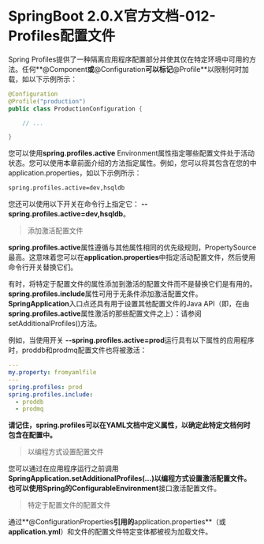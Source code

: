 # SpringBoot 2.0.X官方文档-012-Profiles配置文件

Spring Profiles提供了一种隔离应用程序配置部分并使其仅在特定环境中可用的方法。任何**@Component**或**@Configuration**可以标记**@Profile**以限制何时加载，如以下示例所示：

```java
@Configuration
@Profile("production")
public class ProductionConfiguration {

	// ...

}
```

您可以使用**spring.profiles.active** Environment属性指定哪些配置文件处于活动状态。您可以使用本章前面介绍的方法指定属性。例如，您可以将其包含在您的中application.properties，如以下示例所示：

```bash
spring.profiles.active=dev,hsqldb
```

您还可以使用以下开关在命令行上指定它： **--spring.profiles.active=dev,hsqldb**。

> 添加激活配置文件

**spring.profiles.active**属性遵循与其他属性相同的优先级规则，PropertySource最高。这意味着您可以在**application.properties**中指定活动配置文件，然后使用命令行开关替换它们。

有时，将特定于配置文件的属性添加到激活的配置文件而不是替换它们是有用的。 **spring.profiles.include**属性可用于无条件添加激活配置文件。 **SpringApplication**入口点还具有用于设置其他配置文件的Java API（即，在由**spring.profiles.active**属性激活的那些配置文件之上）：请参阅setAdditionalProfiles()方法。

例如，当使用开关 **--spring.profiles.active=prod**运行具有以下属性的应用程序时，proddb和prodmq配置文件也将被激活：

```yml
---
my.property: fromyamlfile
---
spring.profiles: prod
spring.profiles.include:
  - proddb
  - prodmq
```

**请记住，spring.profiles可以在YAML文档中定义属性，以确定此特定文档何时包含在配置中。**

> 以编程方式设置配置文件

您可以通过在应用程序运行之前调用**SpringApplication.setAdditionalProfiles(…)**以编程方式设置激活配置文件。 也可以使用Spring的**ConfigurableEnvironment**接口激活配置文件。

> 特定于配置文件的配置文件

通过**@ConfigurationProperties**引用的**application.properties**（或**application.yml**）和文件的配置文件特定变体都被视为加载文件。

